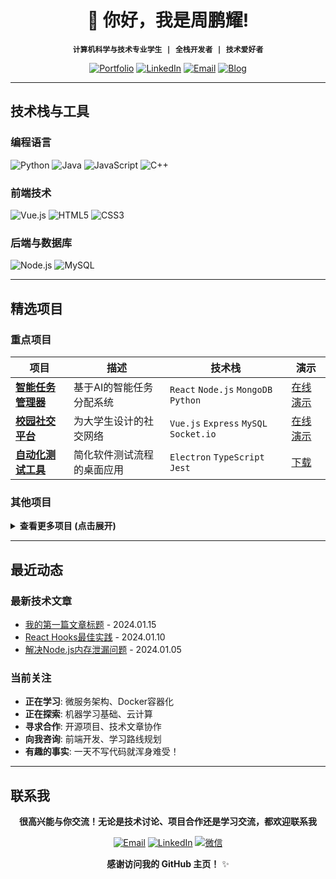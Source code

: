 
<div align="center">
    

# 👋 你好，我是周鹏耀!

**`计算机科学与技术专业学生 | 全栈开发者 | 技术爱好者`**

[![Portfolio](https://img.shields.io/badge/🌐-个人网站-00B4D8?style=for-the-badge)](你的网站链接)
[![LinkedIn](https://img.shields.io/badge/LinkedIn-0A66C2?style=for-the-badge&logo=linkedin&logoColor=white)](你的LinkedIn)
[![Email](https://img.shields.io/badge/Email-D14836?style=for-the-badge&logo=gmail&logoColor=white)](mailto:你的邮箱)
[![Blog](https://img.shields.io/badge/📝-技术博客-FF6B6B?style=for-the-badge)](你的博客链接)

</div>

---

##  技术栈与工具

###  编程语言
![Python](https://img.shields.io/badge/Python-3776AB?style=for-the-badge&logo=python&logoColor=white)
![Java](https://img.shields.io/badge/Java-ED8B00?style=for-the-badge&logo=java&logoColor=white)
![JavaScript](https://img.shields.io/badge/JavaScript-F7DF1E?style=for-the-badge&logo=javascript&logoColor=black)
![C++](https://img.shields.io/badge/C++-00599C?style=for-the-badge&logo=c%2B%2B&logoColor=white)

###  前端技术
![Vue.js](https://img.shields.io/badge/Vue.js-4FC08D?style=for-the-badge&logo=vue.js&logoColor=white)
![HTML5](https://img.shields.io/badge/HTML5-E34F26?style=for-the-badge&logo=html5&logoColor=white)
![CSS3](https://img.shields.io/badge/CSS3-1572B6?style=for-the-badge&logo=css3&logoColor=white)


###  后端与数据库
![Node.js](https://img.shields.io/badge/Node.js-339933?style=for-the-badge&logo=nodedotjs&logoColor=white)
![MySQL](https://img.shields.io/badge/MySQL-4479A1?style=for-the-badge&logo=mysql&logoColor=white)






---

## 精选项目

### 重点项目
| 项目 | 描述 | 技术栈 | 演示 |
|------|------|--------|------|
| **[智能任务管理器](项目链接)** | 基于AI的智能任务分配系统 | `React` `Node.js` `MongoDB` `Python` | [在线演示](演示链接) |
| **[校园社交平台](项目链接)** | 为大学生设计的社交网络 | `Vue.js` `Express` `MySQL` `Socket.io` | [在线演示](演示链接) |
| **[自动化测试工具](项目链接)** | 简化软件测试流程的桌面应用 | `Electron` `TypeScript` `Jest` | [下载](下载链接) |

### 其他项目
<details>
<summary><b>查看更多项目 (点击展开)</b></summary>

#### Web 应用
- **[个人博客系统](链接)** - 基于React和Node.js的全栈博客系统
- **[在线代码编辑器](链接)** - 支持多语言的实时协作编辑器

#### 工具类
- **[API 测试工具](链接)** - 简化REST API测试的Chrome扩展
- **[数据可视化工具](链接)** - 将CSV数据转换为交互式图表

####  趣味项目
- **[贪吃蛇游戏](链接)** - 使用Canvas开发的经典游戏
- **[天气应用](链接)** - 实时天气查询PWA应用
</details>

---

## 最近动态

<!-- 最近博客文章 -->
###  最新技术文章
-  [我的第一篇文章标题](文章链接) - 2024.01.15
-  [React Hooks最佳实践](文章链接) - 2024.01.10
-  [解决Node.js内存泄漏问题](文章链接) - 2024.01.05

<!-- 状态更新 -->
###  当前关注
-  **正在学习**: 微服务架构、Docker容器化
-  **正在探索**: 机器学习基础、云计算
-  **寻求合作**: 开源项目、技术文章协作
-  **向我咨询**: 前端开发、学习路线规划
-  **有趣的事实**: 一天不写代码就浑身难受！

---

##  联系我

<div align="center">

**很高兴能与你交流！无论是技术讨论、项目合作还是学习交流，都欢迎联系我**

[![Email](https://img.shields.io/badge/📧-发送邮件-D14836?style=for-the-badge&logo=gmail&logoColor=white)](mailto:你的邮箱)
[![LinkedIn](https://img.shields.io/badge/💼-LinkedIn-0A66C2?style=for-the-badge&logo=linkedin&logoColor=white)](你的LinkedIn)
[![微信](https://img.shields.io/badge/💬-微信-07C160?style=for-the-badge&logo=wechat&logoColor=white)](你的微信二维码图片链接)

</div>



<div align="center">


**感谢访问我的 GitHub 主页！** ✨

</div>